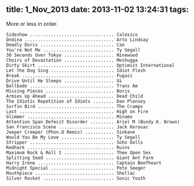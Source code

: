 title: 1_Nov_2013
date: 2013-11-02 13:24:31
tags:
---
More or less in order.

    Sideshow ................................ Calexico
    Ondina .................................. Arto Lindsay
    Deadly Doris ............................ Can
    You're Not Me ........................... Ty Segall
    30 Seconds Over Tokyo ................... Ninewood
    Choirs of Devastation ................... Meshugga
    Dirty Skirt ............................. Optimist International
    Let the Dog Sing ........................ Idiot Flesh
    Break ................................... Fugazi
    Drive Until He Sleeps ................... Ui
    Ballbado ................................ Trans Am
    Missing Pieces .......................... Boris
    Armies Up Ahead ......................... Dead Child
    The Idiotic Repetition of Idiots ........ Dan Plonsey
    Surfin Bird ............................. The Cramps
    Last .................................... High on Fire
    Glimmer ................................. Minamo
    Attention Span Defecit Disorder ......... Ariel M (Bundy K. Brown)
    San Francisco Scene ..................... Jack Kerouac
    Jeeper Creeper (Phon.O Remix) ........... Sinkane
    Would You Be My Love .................... Ty Segall
    Stripper ................................ Soho Dolls
    Redhark ................................. Ruins
    Maximum Rock & Roll 2 ................... Thee Open Sex
    Splitting Seed .......................... Giant Ant Farm
    Harry Irene ............................. Captain Beefheart
    Midnight Special ........................ Pete Seeger
    Mouthpiece .............................. Shellac
    Silver Rocket ........................... Sonic Youth
